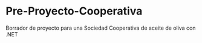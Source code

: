 # Pre-Proyecto-Cooperativa
Borrador de proyecto para una Sociedad Cooperativa de aceite de oliva con .NET
